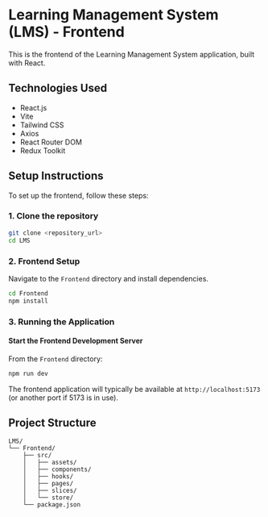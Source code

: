 # Learning Management System (LMS) - Frontend

This is the frontend of the Learning Management System application, built with React.

## Technologies Used

- React.js
- Vite
- Tailwind CSS
- Axios
- React Router DOM
- Redux Toolkit

## Setup Instructions

To set up the frontend, follow these steps:

### 1. Clone the repository

```bash
git clone <repository_url>
cd LMS
```

### 2. Frontend Setup

Navigate to the `Frontend` directory and install dependencies.

```bash
cd Frontend
npm install
```

### 3. Running the Application

#### Start the Frontend Development Server

From the `Frontend` directory:

```bash
npm run dev
```

The frontend application will typically be available at `http://localhost:5173` (or another port if 5173 is in use).

## Project Structure

```
LMS/
└── Frontend/
    ├── src/
    │   ├── assets/
    │   ├── components/
    │   ├── hooks/
    │   ├── pages/
    │   ├── slices/
    │   └── store/
    └── package.json
```